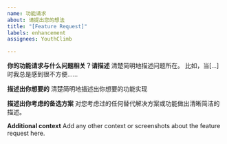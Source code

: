 ```yaml
---
name: 功能请求
about: 请提出您的想法
title: "[Feature Request]"
labels: enhancement
assignees: YouthClimb

---
```


**你的功能请求与什么问题相关？请描述**
清楚简明地描述问题所在。 比如，当[...]时我总是感到很不方便……

**描述出你想要的**
清楚简明地描述出你想要的功能实现

**描述出你考虑的备选方案**
对您考虑过的任何替代解决方案或功能做出清晰简洁的描述。

**Additional context**
Add any other context or screenshots about the feature request here.
